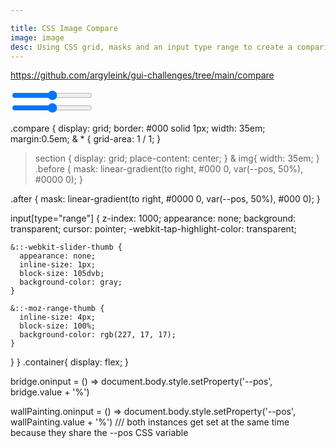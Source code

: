 ```yaml
---

title: CSS Image Compare 
image: image
desc: Using CSS grid, masks and an input type range to create a comparison component. 
---
```

https://github.com/argyleink/gui-challenges/tree/main/compare

<html-code>
<section class="container">
     <div class="compare">
        <section class="before">
            <img src="https://cdn.prod.www.spiegel.de/images/0f47e914-0001-0004-0000-000001244934_w648_r1.778_fpx50_fpy50.webp" alt="">
        </section>
        <section class="after">
            <img src="https://cdn.prod.www.spiegel.de/images/7840d982-0001-0004-0000-000001244935_w648_r1.778_fpx50_fpy50.webp" alt="">
        </section>
        <input type="range" id="bridge" step="0.1">
    </div>
    <div class="compare">
        <section class="before">
            <img src="https://cdn.prod.www.spiegel.de/images/e5057cf4-0001-0004-0000-000001244988_w648_r1.778_fpx50_fpy50.webp" alt="">
        </section>
        <section class="after">
            <img src="https://cdn.prod.www.spiegel.de/images/85c2f511-0001-0004-0000-000001244991_w648_r1.778_fpx50_fpy50.webp" alt="">
        </section>
        <input type="range" id="wallPainting" step="0.1">
    </div>
</section>
</html-code>

<css-code>


.compare {
  display: grid;
  border: #000 solid 1px;
  width: 35em;
  margin:0.5em;
  & * {
    grid-area: 1 / 1;
  }
  
  > section {
    display: grid;
    place-content: center;
  }
  & img{
    width: 35em;
  }
  .before {
    mask: linear-gradient(to right, #000 0, var(--pos, 50%), #0000 0);
  }

  .after {
    mask: linear-gradient(to right, #0000 0, var(--pos, 50%), #000 0);
  }

  input[type="range"] {
    z-index: 1000;
    appearance: none;
    background: transparent;
    cursor: pointer;
    -webkit-tap-highlight-color: transparent;
    
    &::-webkit-slider-thumb {
      appearance: none;
      inline-size: 1px;
      block-size: 105dvb;
      background-color: gray;
    } 
    
    &::-moz-range-thumb {
      inline-size: 4px;
      block-size: 100%;
      background-color: rgb(227, 17, 17);
    }
  }
}
.container{
  display: flex;
}


</css-code>

<js-code>

bridge.oninput = () => document.body.style.setProperty('--pos', bridge.value + '%')

wallPainting.oninput = () => document.body.style.setProperty('--pos', wallPainting.value + '%')
/// both instances get set at the same time because they share the --pos CSS variable 
</js-code>
